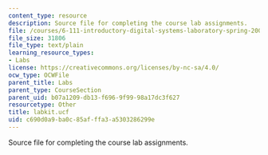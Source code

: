 ```yaml
---
content_type: resource
description: Source file for completing the course lab assignments.
file: /courses/6-111-introductory-digital-systems-laboratory-spring-2006/c690d0a9ba0c85afffa3a5303286299e_labkit.ucf
file_size: 31806
file_type: text/plain
learning_resource_types:
- Labs
license: https://creativecommons.org/licenses/by-nc-sa/4.0/
ocw_type: OCWFile
parent_title: Labs
parent_type: CourseSection
parent_uid: b07a1209-db13-f696-9f99-98a17dc3f627
resourcetype: Other
title: labkit.ucf
uid: c690d0a9-ba0c-85af-ffa3-a5303286299e
---
```

Source file for completing the course lab assignments.